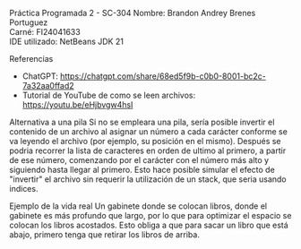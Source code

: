Práctica Programada 2 - SC-304
Nombre: Brandon Andrey Brenes Portuguez  
Carné: FI24041633  
IDE utilizado: NetBeans JDK 21  

 Referencias
- ChatGPT: https://chatgpt.com/share/68ed5f9b-c0b0-8001-bc2c-7a32aa0ffad2
- Tutorial de YouTube de como se leen archivos: https://youtu.be/eHjbvgw4hsI

Alternativa a una pila
Si no se empleara una pila, sería posible invertir el contenido de un archivo al asignar un número a cada carácter conforme se va leyendo el archivo (por ejemplo, su posición en el mismo). Después se podria recorrer la lista de caracteres en orden de ultimo al primero, a partir de ese número, comenzando por el carácter con el número más alto y siguiendo hasta llegar al primero. Esto hace posible simular el efecto de "invertir" el archivo sin requerir la utilización de un stack, que seria usando indices.

Ejemplo de la vida real
Un gabinete donde se colocan libros, donde el gabinete es más profundo que largo, por lo que para optimizar el espacio se colocan los libros acostados. Esto obliga a que para sacar un libro que está abajo, primero tenga que retirar los libros de arriba. 

